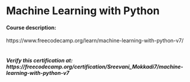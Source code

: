 # Machine Learning with Python
<h4>Course description: </h4>
https://www.freecodecamp.org/learn/machine-learning-with-python-v7/ <br> <br>

<h5> <b>Verify this certification at: </b> https://freecodecamp.org/certification/Sreevani_Mokkadi7/machine-learning-with-python-v7 </h5> <br>
